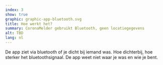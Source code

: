 ```yaml
---
index: 3
show: true
graphic: graphic-app-bluetooth.svg
title: Hoe werkt het?
summary: CoronaMelder gebruikt Bluetooth, geen locatiegegevens
alt: TBD
lang: nl
---
```


De app ziet via bluetooth of je dicht bij iemand was. Hoe dichterbij, hoe sterker het bluetoothsignaal. De app weet niet waar je was en wie je bent.
